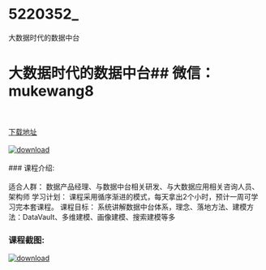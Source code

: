 # 5220352_
大数据时代的数据中台
# 大数据时代的数据中台## 微信：mukewang8
<br/></br>[下载地址](http://www.36tz.cn/article/5220352 "下载地址")
<br/></br>[![download](http://36tz.cn/muke_img/2021_07_1-18-300x159.png "下载地址")](http://www.36tz.cn/article/5220352 "下载地址")
<br/></br>### 课程介绍:<br/></br>适合人群：
数据产品经理、与数据中台相关研发、与大数据应用相关咨询人员、架构师
学习计划：
课程采用循序渐进的模式，每天拿出2个小时，预计一周可学习完本套课程。
课程目标：
系统讲解数据中台体系，理念、落地方法、建模方法：DataVault、多维建模、画像建模、搜索建模等多

### 课程截图:
[![download](http://36tz.cn/muke_img/2021_07_2-19.png "下载地址")](http://www.36tz.cn/article/5220352 "下载地址")
